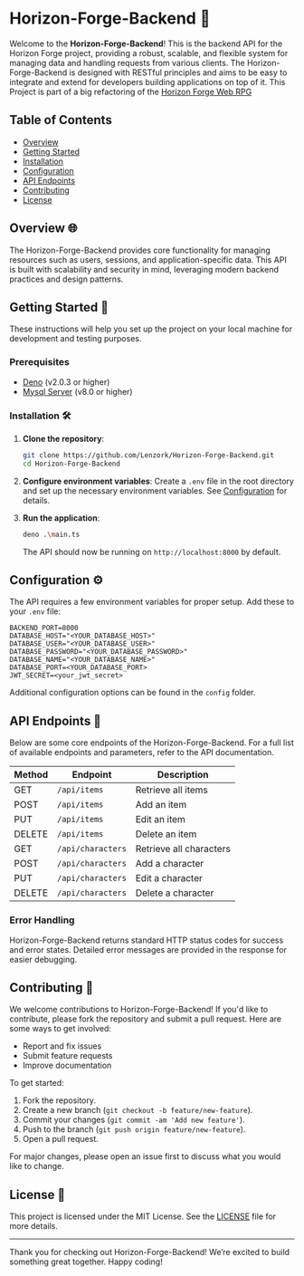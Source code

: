 # Horizon-Forge-Backend 🚀

Welcome to the **Horizon-Forge-Backend**! This is the backend API for the Horizon Forge project, providing a robust, scalable, and flexible system for managing data and handling requests from various clients. The Horizon-Forge-Backend is designed with RESTful principles and aims to be easy to integrate and extend for developers building applications on top of it. This Project is part of a big refactoring of the [Horizon Forge Web RPG](https://github.com/Lenzork/Horizon-Forge--Web-RPG)

## Table of Contents

- [Overview](#overview)
- [Getting Started](#getting-started)
- [Installation](#installation)
- [Configuration](#configuration)
- [API Endpoints](#api-endpoints)
- [Contributing](#contributing)
- [License](#license)

## Overview 🌐

The Horizon-Forge-Backend provides core functionality for managing resources such as users, sessions, and application-specific data. This API is built with scalability and security in mind, leveraging modern backend practices and design patterns.

## Getting Started 🚀

These instructions will help you set up the project on your local machine for development and testing purposes.

### Prerequisites

- [Deno](https://deno.com/) (v2.0.3 or higher)
- [Mysql Server](https://dev.mysql.com/downloads/mysql/8.4.html) (v8.0 or higher)

### Installation 🛠️

1. **Clone the repository**:

   ```bash
   git clone https://github.com/Lenzork/Horizon-Forge-Backend.git
   cd Horizon-Forge-Backend
   ```

3. **Configure environment variables**: Create a `.env` file in the root directory and set up the necessary environment variables. See [Configuration](#configuration) for details.

4. **Run the application**:

   ```bash
   deno .\main.ts
   ```

   The API should now be running on `http://localhost:8000` by default.

## Configuration ⚙️

The API requires a few environment variables for proper setup. Add these to your `.env` file:

```plaintext
BACKEND_PORT=8000
DATABASE_HOST="<YOUR_DATABASE_HOST>"
DATABASE_USER="<YOUR_DATABASE_USER>"
DATABASE_PASSWORD="<YOUR_DATABASE_PASSWORD>"
DATABASE_NAME="<YOUR_DATABASE_NAME>"
DATABASE_PORT=<YOUR_DATABASE_PORT>
JWT_SECRET=<your_jwt_secret>
```

Additional configuration options can be found in the `config` folder.

## API Endpoints 🔗

Below are some core endpoints of the Horizon-Forge-Backend. For a full list of available endpoints and parameters, refer to the API documentation.

| Method | Endpoint        | Description                  |
| ------ | --------------- | ---------------------------- |
| GET    | `/api/items`    | Retrieve all items           |
| POST   | `/api/items`    | Add an item          |
| PUT   | `/api/items`    | Edit an item         |
| DELETE   | `/api/items`    | Delete an item          |
| GET    | `/api/characters`    | Retrieve all characters           |
| POST   | `/api/characters`    | Add a character          |
| PUT   | `/api/characters`    | Edit a character         |
| DELETE   | `/api/characters`    | Delete a character          |

### Error Handling

Horizon-Forge-Backend returns standard HTTP status codes for success and error states. Detailed error messages are provided in the response for easier debugging.

## Contributing 🤝

We welcome contributions to Horizon-Forge-Backend! If you'd like to contribute, please fork the repository and submit a pull request. Here are some ways to get involved:

- Report and fix issues
- Submit feature requests
- Improve documentation

To get started:

1. Fork the repository.
2. Create a new branch (`git checkout -b feature/new-feature`).
3. Commit your changes (`git commit -am 'Add new feature'`).
4. Push to the branch (`git push origin feature/new-feature`).
5. Open a pull request.

For major changes, please open an issue first to discuss what you would like to change.

## License 📜

This project is licensed under the MIT License. See the [LICENSE](LICENSE) file for more details.

---

Thank you for checking out Horizon-Forge-Backend! We’re excited to build something great together. Happy coding!
